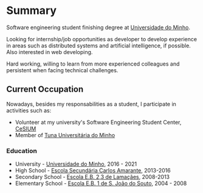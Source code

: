 # Summary

Software engineering student finishing degree at [Universidade do Minho](https://www.uminho.pt/).

Looking for internship/job opportunities as developer to develop experience in areas such as distributed systems and artificial intelligence, if possible. Also interested in web developing.

Hard working, willing to learn from more experienced colleagues and persistent when facing technical challenges.

## Current Occupation
Nowadays, besides my responsabilities as a student, I participate in activities such as:
* Volunteer at my university's Software Engineering Student Center, [CeSIUM](http://www.cesium.di.uminho.pt/)
* Member of [Tuna Universitária do Minho](https://tum.pt/)

### Education

- University - [Universidade do Minho](https://www.uminho.pt/), 2016 - 2021
- High School - [Escola Secundária Carlos Amarante](http://www.aeca.edu.pt/), 2013-2016
- Secondary School - [Escola E.B. 2,3 de Lamaçães](https://www.aedonamaria.pt/content/escola-basica-de-lamacaes), 2008-2013
- Elementary School - [Escola E.B. 1 de S. João do Souto](https://www.aedonamaria.pt/content/escola-basica-de-s-joao-do-souto), 2004 - 2008
